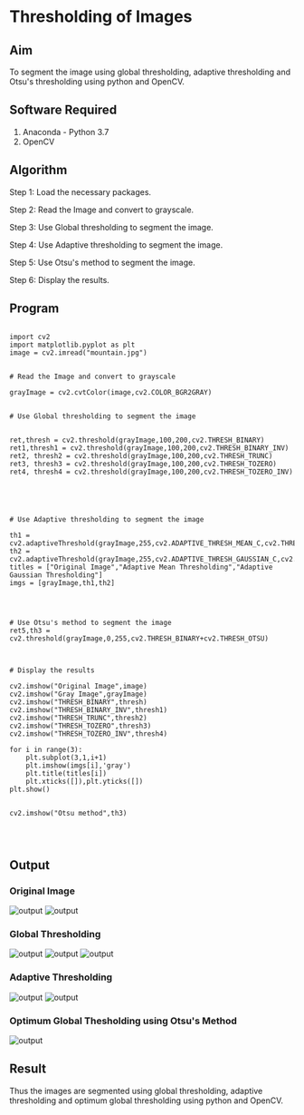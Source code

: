 # Thresholding of Images
## Aim
To segment the image using global thresholding, adaptive thresholding and Otsu's thresholding using python and OpenCV.

## Software Required
1. Anaconda - Python 3.7
2. OpenCV

## Algorithm
Step 1: Load the necessary packages.

Step 2: Read the Image and convert to grayscale.

Step 3: Use Global thresholding to segment the image.

Step 4: Use Adaptive thresholding to segment the image.

Step 5: Use Otsu's method to segment the image.

Step 6: Display the results.

## Program

```

import cv2
import matplotlib.pyplot as plt
image = cv2.imread("mountain.jpg")


# Read the Image and convert to grayscale

grayImage = cv2.cvtColor(image,cv2.COLOR_BGR2GRAY)


# Use Global thresholding to segment the image


ret,thresh = cv2.threshold(grayImage,100,200,cv2.THRESH_BINARY)
ret1,thresh1 = cv2.threshold(grayImage,100,200,cv2.THRESH_BINARY_INV)
ret2, thresh2 = cv2.threshold(grayImage,100,200,cv2.THRESH_TRUNC)
ret3, thresh3 = cv2.threshold(grayImage,100,200,cv2.THRESH_TOZERO)
ret4, thresh4 = cv2.threshold(grayImage,100,200,cv2.THRESH_TOZERO_INV)





# Use Adaptive thresholding to segment the image

th1 = cv2.adaptiveThreshold(grayImage,255,cv2.ADAPTIVE_THRESH_MEAN_C,cv2.THRESH_BINARY,11,2)
th2 = cv2.adaptiveThreshold(grayImage,255,cv2.ADAPTIVE_THRESH_GAUSSIAN_C,cv2.THRESH_BINARY,11,2)
titles = ["Original Image","Adaptive Mean Thresholding","Adaptive Gaussian Thresholding"]
imgs = [grayImage,th1,th2]




# Use Otsu's method to segment the image 
ret5,th3 = cv2.threshold(grayImage,0,255,cv2.THRESH_BINARY+cv2.THRESH_OTSU)



# Display the results

cv2.imshow("Original Image",image)
cv2.imshow("Gray Image",grayImage)
cv2.imshow("THRESH_BINARY",thresh)
cv2.imshow("THRESH_BINARY_INV",thresh1)
cv2.imshow("THRESH_TRUNC",thresh2)
cv2.imshow("THRESH_TOZERO",thresh3)
cv2.imshow("THRESH_TOZERO_INV",thresh4)

for i in range(3):
    plt.subplot(3,1,i+1)
    plt.imshow(imgs[i],'gray')
    plt.title(titles[i])
    plt.xticks([]),plt.yticks([])
plt.show()


cv2.imshow("Otsu method",th3)




```
## Output

### Original Image
![output](https://github.com/Shaik-sameer-AIML/Thresholding/blob/main/1.PNG?raw=true)
![output](https://github.com/Shaik-sameer-AIML/Thresholding/blob/main/2.PNG?raw=true)

### Global Thresholding
![output](https://github.com/Shaik-sameer-AIML/Thresholding/blob/main/3.PNG?raw=true)
![output](https://github.com/Shaik-sameer-AIML/Thresholding/blob/main/4.PNG?raw=true)
![output](https://github.com/Shaik-sameer-AIML/Thresholding/blob/main/5.PNG?raw=true)

### Adaptive Thresholding

![output](https://github.com/Shaik-sameer-AIML/Thresholding/blob/main/6.PNG?raw=true)
![output](https://github.com/Shaik-sameer-AIML/Thresholding/blob/main/7.PNG?raw=true)
### Optimum Global Thesholding using Otsu's Method
![output](https://github.com/Shaik-sameer-AIML/Thresholding/blob/main/8.PNG?raw=true)


## Result
Thus the images are segmented using global thresholding, adaptive thresholding and optimum global thresholding using python and OpenCV.

